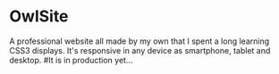 # OwlSite
A professional website all made by my own that I spent a long learning CSS3 displays.
It's responsive in any device as smartphone, tablet and desktop.
#It is in production yet...

